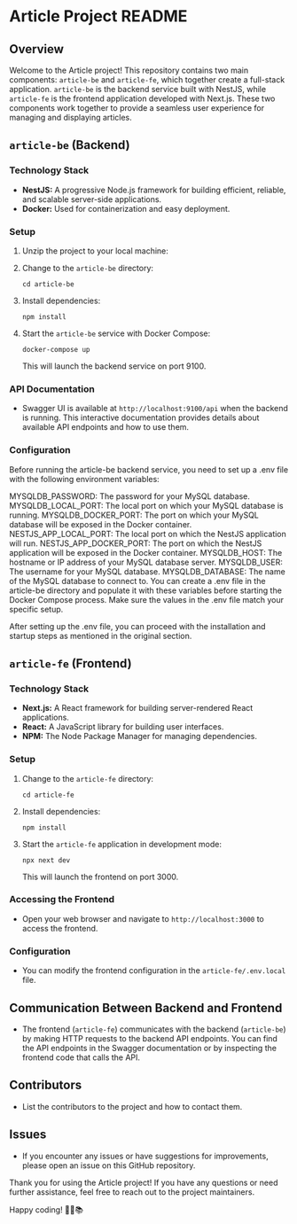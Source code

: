 # Article Project README

## Overview

Welcome to the Article project! This repository contains two main components: `article-be` and `article-fe`, which together create a full-stack application. `article-be` is the backend service built with NestJS, while `article-fe` is the frontend application developed with Next.js. These two components work together to provide a seamless user experience for managing and displaying articles.

## `article-be` (Backend)

### Technology Stack

- **NestJS:** A progressive Node.js framework for building efficient, reliable, and scalable server-side applications.
- **Docker:** Used for containerization and easy deployment.

### Setup

1. Unzip the project to your local machine:

2. Change to the `article-be` directory:

   ```shell
   cd article-be
   ```

3. Install dependencies:

   ```shell
   npm install
   ```

4. Start the `article-be` service with Docker Compose:

   ```shell
   docker-compose up
   ```

   This will launch the backend service on port 9100.

### API Documentation

- Swagger UI is available at `http://localhost:9100/api` when the backend is running. This interactive documentation provides details about available API endpoints and how to use them.

### Configuration

Before running the article-be backend service, you need to set up a .env file with the following environment variables:

MYSQLDB_PASSWORD: The password for your MySQL database.
MYSQLDB_LOCAL_PORT: The local port on which your MySQL database is running.
MYSQLDB_DOCKER_PORT: The port on which your MySQL database will be exposed in the Docker container.
NESTJS_APP_LOCAL_PORT: The local port on which the NestJS application will run.
NESTJS_APP_DOCKER_PORT: The port on which the NestJS application will be exposed in the Docker container.
MYSQLDB_HOST: The hostname or IP address of your MySQL database server.
MYSQLDB_USER: The username for your MySQL database.
MYSQLDB_DATABASE: The name of the MySQL database to connect to.
You can create a .env file in the article-be directory and populate it with these variables before starting the Docker Compose process. Make sure the values in the .env file match your specific setup.

After setting up the .env file, you can proceed with the installation and startup steps as mentioned in the original section.

## `article-fe` (Frontend)

### Technology Stack

- **Next.js:** A React framework for building server-rendered React applications.
- **React:** A JavaScript library for building user interfaces.
- **NPM:** The Node Package Manager for managing dependencies.

### Setup

1. Change to the `article-fe` directory:

   ```shell
   cd article-fe
   ```

2. Install dependencies:

   ```shell
   npm install
   ```

3. Start the `article-fe` application in development mode:

   ```shell
   npx next dev
   ```

   This will launch the frontend on port 3000.

### Accessing the Frontend

- Open your web browser and navigate to `http://localhost:3000` to access the frontend.

### Configuration

- You can modify the frontend configuration in the `article-fe/.env.local` file.

## Communication Between Backend and Frontend

- The frontend (`article-fe`) communicates with the backend (`article-be`) by making HTTP requests to the backend API endpoints. You can find the API endpoints in the Swagger documentation or by inspecting the frontend code that calls the API.

## Contributors

- List the contributors to the project and how to contact them.

## Issues

- If you encounter any issues or have suggestions for improvements, please open an issue on this GitHub repository.

Thank you for using the Article project! If you have any questions or need further assistance, feel free to reach out to the project maintainers.

Happy coding! 🚀📝📚